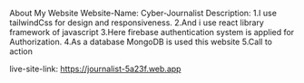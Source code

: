
About My Website
Website-Name: Cyber-Journalist
Description:
1.I use tailwindCss for design and responsiveness.
2.And i use react library framework of javascript
3.Here firebase authentication system is applied for Authorization.
4.As a database MongoDB is used this website
5.Call to action


live-site-link: https://journalist-5a23f.web.app